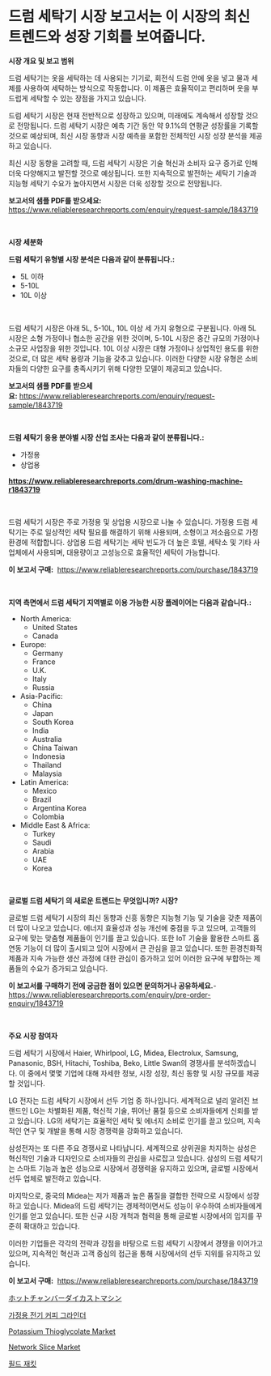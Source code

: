 <p><h1>드럼 세탁기 시장 보고서는 이 시장의 최신 트렌드와 성장 기회를 보여줍니다.</h1></p><p><strong>시장 개요 및 보고 범위</strong></p>
<p><p>드럼 세탁기는 옷을 세탁하는 데 사용되는 기기로, 회전식 드럼 안에 옷을 넣고 물과 세제를 사용하여 세탁하는 방식으로 작동합니다. 이 제품은 효율적이고 편리하며 옷을 부드럽게 세탁할 수 있는 장점을 가지고 있습니다. </p><p>드럼 세탁기 시장은 현재 전반적으로 성장하고 있으며, 미래에도 계속해서 성장할 것으로 전망됩니다. 드럼 세탁기 시장은 예측 기간 동안 약 9.1%의 연평균 성장률을 기록할 것으로 예상되며, 최신 시장 동향과 시장 예측을 포함한 전체적인 시장 성장 분석을 제공하고 있습니다.</p><p>최신 시장 동향을 고려할 때, 드럼 세탁기 시장은 기술 혁신과 소비자 요구 증가로 인해 더욱 다양해지고 발전할 것으로 예상됩니다. 또한 지속적으로 발전하는 세탁기 기술과 지능형 세탁기 수요가 높아지면서 시장은 더욱 성장할 것으로 전망됩니다.</p></p>
<p><strong>보고서의 샘플 PDF를 받으세요:</strong> <a href="https://www.reliableresearchreports.com/enquiry/request-sample/1843719">https://www.reliableresearchreports.com/enquiry/request-sample/1843719</a></p>
<p>&nbsp;</p>
<p><strong>시장 세분화</strong></p>
<p><strong>드럼 세탁기 유형별 시장 분석은 다음과 같이 분류됩니다.:</strong></p>
<p><ul><li>5L 이하</li><li>5-10L</li><li>10L 이상</li></ul></p>
<p>&nbsp;</p>
<p><p>드럼 세탁기 시장은 아래 5L, 5-10L, 10L 이상 세 가지 유형으로 구분됩니다. 아래 5L 시장은 소형 가정이나 협소한 공간을 위한 것이며, 5-10L 시장은 중간 규모의 가정이나 소규모 사업장을 위한 것입니다. 10L 이상 시장은 대형 가정이나 상업적인 용도를 위한 것으로, 더 많은 세탁 용량과 기능을 갖추고 있습니다. 이러한 다양한 시장 유형은 소비자들의 다양한 요구를 충족시키기 위해 다양한 모델이 제공되고 있습니다.</p></p>
<p><strong>보고서의 샘플 PDF를 받으세요:</strong>&nbsp;<a href="https://www.reliableresearchreports.com/enquiry/request-sample/1843719">https://www.reliableresearchreports.com/enquiry/request-sample/1843719</a></p>
<p>&nbsp;</p>
<p><strong> 드럼 세탁기 응용 분야별 시장 산업 조사는 다음과 같이 분류됩니다.:</strong></p>
<p><ul><li>가정용</li><li>상업용</li></ul></p>
<p><strong><a href="https://www.reliableresearchreports.com/drum-washing-machine-r1843719">https://www.reliableresearchreports.com/drum-washing-machine-r1843719</a></strong></p>
<p>&nbsp;</p>
<p><p>드럼 세탁기 시장은 주로 가정용 및 상업용 시장으로 나눌 수 있습니다. 가정용 드럼 세탁기는 주로 일상적인 세탁 필요를 해결하기 위해 사용되며, 소형이고 저소음으로 가정 환경에 적합합니다. 상업용 드럼 세탁기는 세탁 빈도가 더 높은 호텔, 세탁소 및 기타 사업체에서 사용되며, 대용량이고 고성능으로 효율적인 세탁이 가능합니다.</p></p>
<p><strong>이 보고서 구매:</strong>&nbsp; <a href="https://www.reliableresearchreports.com/purchase/1843719">https://www.reliableresearchreports.com/purchase/1843719</a></p>
<p>&nbsp;</p>
<p><strong>지역 측면에서 드럼 세탁기 지역별로 이용 가능한 시장 플레이어는 다음과 같습니다.:</strong></p>
<p><ul>
    <li>
        North America:
        <ul>
            <li>United States</li>
            <li>Canada</li>
        </ul>
    </li>
    <li>
        Europe:
        <ul>
            <li>Germany</li>
            <li>France</li>
            <li>U.K.</li>
            <li>Italy</li>
            <li>Russia</li>
        </ul>
    </li>
    <li>
        Asia-Pacific:
        <ul>
            <li>China</li>
            <li>Japan</li>
            <li>South Korea</li>
            <li>India</li>
            <li>Australia</li>
            <li>China Taiwan</li>
            <li>Indonesia</li>
            <li>Thailand</li>
            <li>Malaysia</li>
        </ul>
    </li>
    <li>
        Latin America:
        <ul>
            <li>Mexico</li>
            <li>Brazil</li>
            <li>Argentina Korea</li>
            <li>Colombia</li>
        </ul>
    </li>
    <li>
        Middle East & Africa:
        <ul>
            <li>Turkey</li>
            <li>Saudi</li>
            <li>Arabia</li>
            <li>UAE</li>
            <li>Korea</li>
        </ul>
    </li>
    </ul></p>
<p>&nbsp;</p>
<p><strong>글로벌 드럼 세탁기 의 새로운 트렌드는 무엇입니까? 시장?</strong></p>
<p><p>글로벌 드럼 세탁기 시장의 최신 동향과 신흥 동향은 지능형 기능 및 기술을 갖춘 제품이 더 많이 나오고 있습니다. 에너지 효율성과 성능 개선에 중점을 두고 있으며, 고객들의 요구에 맞는 맞춤형 제품들이 인기를 끌고 있습니다. 또한 IoT 기술을 활용한 스마트 홈 연동 기능이 더 많이 출시되고 있어 시장에서 큰 관심을 끌고 있습니다. 또한 환경친화적 제품과 지속 가능한 생산 과정에 대한 관심이 증가하고 있어 이러한 요구에 부합하는 제품들의 수요가 증가되고 있습니다.</p></p>
<p><strong>이 보고서를 구매하기 전에 궁금한 점이 있으면 문의하거나 공유하세요.</strong>- <a href="https://www.reliableresearchreports.com/enquiry/pre-order-enquiry/1843719">https://www.reliableresearchreports.com/enquiry/pre-order-enquiry/1843719</a></p>
<p>&nbsp;</p>
<p><strong>주요 시장 참여자</strong></p>
<p><p>드럼 세탁기 시장에서 Haier, Whirlpool, LG, Midea, Electrolux, Samsung, Panasonic, BSH, Hitachi, Toshiba, Beko, Little Swan의 경쟁사를 분석하겠습니다. 이 중에서 몇몇 기업에 대해 자세한 정보, 시장 성장, 최신 동향 및 시장 규모를 제공할 것입니다.</p><p>LG 전자는 드럼 세탁기 시장에서 선두 기업 중 하나입니다. 세계적으로 널리 알려진 브랜드인 LG는 차별화된 제품, 혁신적 기술, 뛰어난 품질 등으로 소비자들에게 신뢰를 받고 있습니다. LG의 세탁기는 효율적인 세탁 및 에너지 소비로 인기를 끌고 있으며, 지속적인 연구 및 개발을 통해 시장 경쟁력을 강화하고 있습니다.</p><p>삼성전자는 또 다른 주요 경쟁사로 나타납니다. 세계적으로 상위권을 차지하는 삼성은 혁신적인 기술과 디자인으로 소비자들의 관심을 사로잡고 있습니다. 삼성의 드럼 세탁기는 스마트 기능과 높은 성능으로 시장에서 경쟁력을 유지하고 있으며, 글로벌 시장에서 선두 업체로 발전하고 있습니다.</p><p>마지막으로, 중국의 Midea는 저가 제품과 높은 품질을 결합한 전략으로 시장에서 성장하고 있습니다. Midea의 드럼 세탁기는 경제적이면서도 성능이 우수하여 소비자들에게 인기를 얻고 있습니다. 또한 신규 시장 개척과 협력을 통해 글로벌 시장에서의 입지를 꾸준히 확대하고 있습니다.</p><p>이러한 기업들은 각각의 전략과 강점을 바탕으로 드럼 세탁기 시장에서 경쟁을 이어가고 있으며, 지속적인 혁신과 고객 중심의 접근을 통해 시장에서의 선두 지위를 유지하고 있습니다.</p></p>
<p><strong>이 보고서 구매:</strong>&nbsp;&nbsp;<a href="https://www.reliableresearchreports.com/purchase/1843719">https://www.reliableresearchreports.com/purchase/1843719</a></p>
<p><p><a href="https://github.com/EmoryYundt1935/Market-Research-Report-List-1/blob/main/466130924487.md">ホットチャンバーダイカストマシン</a></p><p><a href="https://medium.com/@axintepreda1/%EA%B0%80%EC%A0%95%EC%9A%A9-%EC%A0%84%EA%B8%B0-%EC%BB%A4%ED%94%BC-%EA%B7%B8%EB%9D%BC%EC%9D%B8%EB%8D%94-%EC%8B%9C%EC%9E%A5-%EC%8B%9C%EC%9E%A5-cagr-%EC%8B%9C%EC%9E%A5-%EB%8F%99%ED%96%A5-%EB%B0%8F-%EC%84%B1%EC%9E%A5-%EC%A0%84%EB%9E%B5%EC%97%90-%EB%8C%80%ED%95%9C-%ED%86%B5%EC%B0%B0%EB%A0%A5-7ea53864412c">가정용 전기 커피 그라인더</a></p><p><a href="https://issuu.com/reportprime-2/docs/potassium-thioglycolate-market-size-2030.pptx">Potassium Thioglycolate Market</a></p><p><a href="https://github.com/mahnoor2003/Market-Research-Report-List-4/blob/main/network-slice-market.md">Network Slice Market</a></p><p><a href="https://github.com/CliftonFisher9067/Market-Research-Report-List-1/blob/main/179409822498.md">필드 재킷</a></p></p>